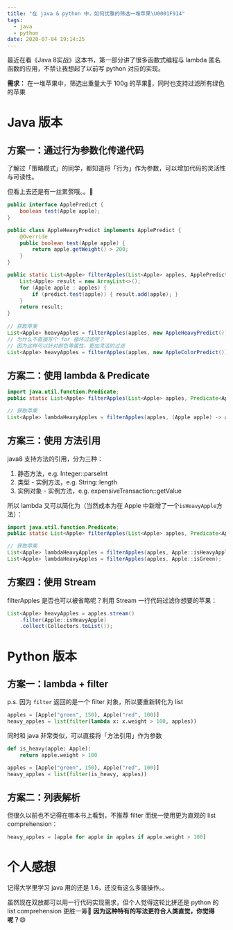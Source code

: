 ```yaml
---
title: "在 java & python 中，如何优雅的筛选一堆苹果\U0001F914"
tags:
  - java
  - python
date: 2020-07-04 19:14:25
---
```



最近在看《Java 8实战》这本书，第一部分讲了很多函数式编程与 lambda 匿名函数的应用，不禁让我想起了以前写 python 对应的实现。

**需求：** 在一堆苹果中，筛选出重量大于 100g 的苹果🍎，同时也支持过滤所有绿色的苹果 

<!--more-->

# Java 版本

## 方案一：通过行为参数化传递代码

了解过「策略模式」的同学，都知道将「行为」作为参数，可以增加代码的灵活性与可读性。

但看上去还是有一丝累赘哦。。🤔

``` java
public interface ApplePredict {
    boolean test(Apple apple);
}

public class AppleHeavyPredict implements ApplePredict {
    @Override
    public boolean test(Apple apple) {
        return apple.getWeight() > 200;
    }
}

public static List<Apple> filterApples(List<Apple> apples, ApplePredict predict) {
    List<Apple> result = new ArrayList<>();
    for (Apple apple : apples) {
        if (predict.test(apple)) { result.add(apple); }
    }
    return result;
}
	
// 获取苹果
List<Apple> heavyApples = filterApples(apples, new AppleHeavyPredict());
// 为什么不直接写个 for 循环过滤呢？
// 因为这样可以针对颜色等属性，更加灵活的过滤
List<Apple> heavyApples = filterApples(apples, new AppleColorPredict());
```

## 方案二：使用 lambda & Predicate

``` java
import java.util.function.Predicate;
public static List<Apple> filterApples(List<Apple> apples, Predicate<Apple> predict) {...}

// 获取苹果
List<Apple> lambdaHeavyApples = filterApples(apples, (Apple apple) -> apple.getWeight() > 100);
```

## 方案三：使用 方法引用 

java8 支持方法的引用，分为三种：

1. 静态方法，e.g. Integer::parseInt
2. 类型 - 实例方法，e.g. String::length
3. 实例对象 - 实例方法，e.g. expensiveTransaction::getValue  

所以 lambda 又可以简化为（当然成本为在 Apple 中新增了一个`isHeavyApple`方法）：
``` java
import java.util.function.Predicate;
public static List<Apple> filterApples(List<Apple> apples, Predicate<Apple> predict) {...}

// 获取苹果
List<Apple> lambdaHeavyApples = filterApples(apples, Apple::isHeavyApple);
List<Apple> lambdaHeavyApples = filterApples(apples, Apple::isGreen);
```

## 方案四：使用 Stream

filterApples 是否也可以被省略呢？利用 Stream 一行代码过滤你想要的苹果：

``` java
List<Apple> heavyApples = apples.stream()
    .filter(Apple::isHeavyApple)
    .collect(Collectors.toList());
```

# Python 版本

## 方案一：lambda + filter 

p.s. 因为 `filter` 返回的是一个 filter 对象，所以要重新转化为 list

```python
apples = [Apple("green", 150), Apple("red", 100)]
heavy_apples = list(filter(lambda x: x.weight > 100, apples))
```

同时和 java 非常类似，可以直接将「方法引用」作为参数

```python
def is_heavy(apple: Apple):
    return apple.weight > 100

apples = [Apple("green", 150), Apple("red", 100)]
heavy_apples = list(filter(is_heavy, apples))
```

## 方案二：列表解析 

但很久以前也不记得在哪本书上看到，不推荐 filter 而统一使用更为直观的 list comprehension：

```python
heavy_apples = [apple for apple in apples if apple.weight > 100]
```

# 个人感想
记得大学里学习 java 用的还是 1.6，还没有这么多骚操作。。

虽然现在双放都可以用一行代码实现需求，但个人觉得这轮比拼还是 python 的 list comprehension 更胜一筹🤔 **因为这种特有的写法更符合人类直觉，你觉得呢？**😄



